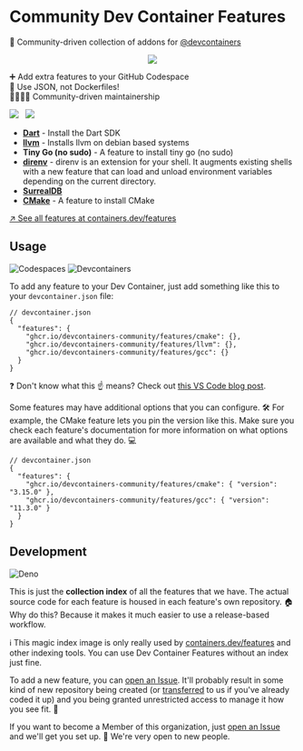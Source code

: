 # Community Dev Container Features

🧰 Community-driven collection of addons for [@devcontainers]

<p align=center>
  <img src="https://github.com/devcontainers-community/features/assets/61068799/dc90e2b0-0ad7-4ca5-9315-29b245100444">
</p>

➕ Add extra features to your GitHub Codespace \
🐳 Use JSON, not Dockerfiles! \
👨‍👩‍👧‍👦 Community-driven maintainership

[![](https://img.shields.io/static/v1?style=for-the-badge&message=%F0%9F%A7%B0+Add+a+feature&color=CB3837&label=)](https://github.com/devcontainers-community/features/discussions/new?category=ideas) &nbsp;
[![](https://img.shields.io/static/v1?style=for-the-badge&message=%F0%9F%A4%9D+Join+the+org&color=222222&label=)](https://github.com/orgs/devcontainers-community/discussions/new?category=general)

<!-- prettier-ignore-start -->
<!-- START_FEATURE_LIST -->

- **[Dart](https://github.com/devcontainers-community/features-dart-sdk#readme)** - Install the Dart SDK
- **[llvm](https://github.com/devcontainers-community/features-llvm)** - Installs llvm on debian based systems
- **Tiny Go (no sudo)** - A feature to install tiny go (no sudo)
- **[direnv](http://github.com/devcontainers-community/features-direnv)** - direnv is an extension for your shell. It augments existing shells with a new feature that can load and unload environment variables depending on the current directory.
- **[SurrealDB](https://github.com/devcontainers-community/features-surrealdb)**
- **[CMake](https://github.com/devcontainers-community/features-cmake#readme)** - A feature to install CMake

<!-- END_FEATURE_LIST -->
<!-- prettier-ignore-end -->

[↗️ See all features at containers.dev/features](https://containers.dev/features)

## Usage

![Codespaces](https://img.shields.io/static/v1?style=for-the-badge&message=Codespaces&color=181717&logo=GitHub&logoColor=FFFFFF&label=)
![Devcontainers](https://img.shields.io/static/v1?style=for-the-badge&message=Devcontainers&color=2496ED&logo=Docker&logoColor=FFFFFF&label=)

To add any feature to your Dev Container, just add something like this to your
`devcontainer.json` file:

```jsonc
// devcontainer.json
{
  "features": {
    "ghcr.io/devcontainers-community/features/cmake": {},
    "ghcr.io/devcontainers-community/features/llvm": {},
    "ghcr.io/devcontainers-community/features/gcc": {}
  }
}
```

❓ Don't know what this ☝ means? Check out [this VS Code blog post].

Some features may have additional options that you can configure. 🛠️ For
example, the CMake feature lets you pin the version like this. Make sure you
check each feature's documentation for more information on what options are
available and what they do. 💻

```jsonc
// devcontainer.json
{
  "features": {
    "ghcr.io/devcontainers-community/features/cmake": { "version": "3.15.0" },
    "ghcr.io/devcontainers-community/features/gcc": { "version": "11.3.0" }
  }
}
```

## Development

![Deno](https://img.shields.io/static/v1?style=for-the-badge&message=Deno&color=000000&logo=Deno&logoColor=FFFFFF&label=)

This is just the **collection index** of all the features that we have. The
actual source code for each feature is housed in each feature's own repository.
🏠 Why do this? Because it makes it much easier to use a release-based workflow.

ℹ This magic index image is only really used by [containers.dev/features] and
other indexing tools. You can use Dev Container Features without an index just
fine.

To add a new feature, you can [open an Issue]. It'll probably result in some
kind of new repository being created (or [transferred] to us if you've already
coded it up) and you being granted unrestricted access to manage it how you see
fit. 🤗

If you want to become a Member of this organization, just [open an Issue] and
we'll get you set up. 🎉 We're very open to new people.

<!-- prettier-ignore-start -->
[this vs code blog post]: https://code.visualstudio.com/blogs/2022/09/15/dev-container-features
[@devcontainers]: https://github.com/devcontainers
[open an issue]: https://github.com/devcontainers-community/features/issues/new
[transferred]: https://docs.github.com/en/github/administering-a-repository/transferring-a-repository
[containers.dev/features]: https://containers.dev/features
<!-- prettier-ignore-end -->
